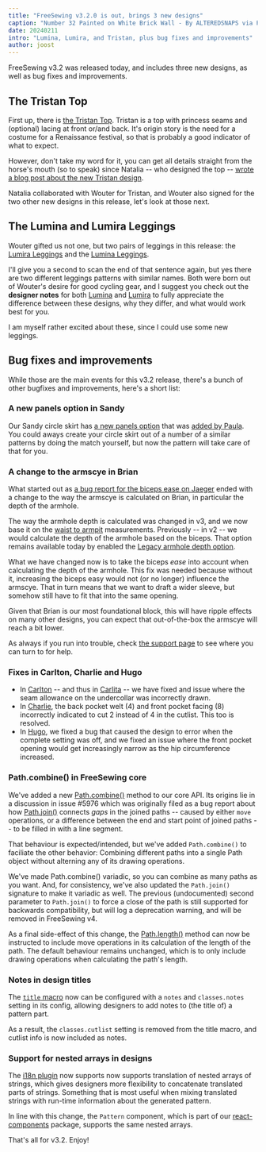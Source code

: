 ```yaml
---
title: "FreeSewing v3.2.0 is out, brings 3 new designs"
caption: "Number 32 Painted on White Brick Wall - By ALTEREDSNAPS via Pexels.com"
date: 20240211
intro: "Lumina, Lumira, and Tristan, plus bug fixes and improvements"
author: joost
---
```


FreeSewing v3.2 was released today, and includes three new designs, as well as
bug fixes and improvements.  

## The Tristan Top

First up, there is [the Tristan Top](/designs/tristan). Tristan is a top with
princess seams and (optional) lacing at front or/and back. It's origin story is
the need for a costume for a Renaissance festival, so that is probably a good
indicator of what to expect. 

However, don't take my word for it, you can get
all details straight from the horse's mouth (so to speak) since Natalia -- who
designed the top -- [wrote a blog post about the new Tristan
design](/blog/our-newest-design-is-the-tristan-top).


Natalia collaborated with Wouter for Tristan, and Wouter also signed for the two other new designs in
this release, let's look at those next.

## The Lumina and Lumira Leggings

Wouter gifted us not one, but two pairs of leggings in this release: the
[Lumira Leggings](/designs/lumira) and the [Lumina Leggings](/designs/lumina).

I'll give you a second to scan the end of that sentence again, but yes there
are two different leggings patterns with similar names. Both were born out of
Wouter's desire for good cycling gear, and I suggest you check out the
**designer notes** for both [Lumina](/designs/lumina#notes) and
[Lumira](/designs/lumira#notes) to fully appreciate the difference between
these designs, why they differ, and what would work best for you.

I am myself rather excited about these, since I could use some new leggings.

## Bug fixes and improvements

While those are the main events for this v3.2 release, there's a bunch of other
bugfixes and improvements, here's a short list:

### A new panels option in Sandy

Our Sandy circle skirt has [a new panels
option](/docs/designs/sandy/options/panels) that was [added by
Paula](https://github.com/freesewing/freesewing/pull/5861). You could aways
create your circle skirt out of a number of a similar patterns by doing the
match yourself, but now the pattern will take care of that for you.

### A change to the armscye in Brian

What started out as [a bug report for the biceps ease on
Jaeger](https://github.com/freesewing/freesewing/issues/5999) ended with a
change to the way the armscye is calculated on Brian, in particular the depth
of the armhole.

The way the armhole depth is calculated was changed in v3, and we now base it
on the [waist to
armpit](https://freesewing.org/docs/measurements/waisttoarmpit) measurements.
Previously -- in v2 -- we would calculate the depth of the armhole based on the
biceps. That option remains available today by enabled the [Legacy armhole
depth
option](https://freesewing.org/docs/designs/brian/options/legacyarmholedepth).

What we have changed now is to take the biceps _ease_ into account when
calculating the depth of the armhole. This fix was needed because without it,
increasing the biceps easy would not (or no longer) influence the armscye. That
in turn means that we want to draft a wider sleeve, but somehow still have to
fit that into the same opening.

Given that Brian is our most foundational block, this will have ripple effects
on many other designs, you can expect that out-of-the-box the armscye will
reach a bit lower.

As always if you run into trouble, check [the support page](/support) to see
where you can turn to for help.

### Fixes in Carlton, Charlie and Hugo

- In [Carlton](/designs/carlton) -- and thus in [Carlita](/designs/carlita) -- we have fixed and issue where the seam allowance on the undercollar was incorrectly drawn.
- In [Charlie](/designs/charlie), the back pocket welt (4) and front pocket facing (8) incorrectly indicated to cut 2 instead of 4 in the cutlist. This too is resolved.
- In [Hugo](/designs/hugo), we fixed a bug that caused the design to error when the complete setting was off, and we fixed an issue where the front pocket opening would get increasingly narrow as the hip circumference increased.

### Path.combine() in FreeSewing core

We've added a new
[Path.combine()](https://freesewing.dev/reference/api/path/combine) method to
our core API.  Its origins lie in a discussion in issue #5976 which was
originally filed as a bug report about how
[Path.join()](https://freesewing.dev/reference/api/path/join) connects _gaps_
in the joined paths -- caused by either `move` operations, or a difference
between the end and start point of joined paths -- to be filled in with a line
segment.

That behaviour is expected/intended, but we've added `Path.combine()` to
faciliate the other behavior: Combining different paths into a single Path
object without alterning any of its drawing operations.

We've made Path.combine() variadic, so you can combine as many paths as you
want.  And, for consistency, we've also updated the `Path.join()` signature to
make it variadic as well.  The previous (undocumented) second parameter to
`Path.join()` to force a close of the path is still supported for backwards
compatibility, but will log a deprecation warning, and will be removed in
FreeSewing v4.

As a final side-effect of this change, the
[Path.length()](https://freesewing.dev/reference/api/path/length) method can
now be instructed to include move operations in its calculation of the length
of the path. The default behaviour remains unchanged, which is to only 
include drawing operations when calculating  the path's length.

### Notes in design titles

The [`title` macro](https://freesewing.dev/reference/macros/title) now can be
configured with a `notes` and `classes.notes` setting in its config, allowing
designers to add notes to (the title of) a pattern part.  

As a result, the `classes.cutlist` setting is removed from the title macro, and
cutlist info is now included as notes.

### Support for nested arrays in designs

The [i18n plugin](https://freesewing.dev/reference/plugins/i18n) now supports
now supports translation of nested arrays of strings, which gives designers
more flexibility to concatenate translated parts of strings. Something that is
most useful when mixing translated strings with run-time information about the
generated pattern.

In line with this change, the `Pattern` component, which is part of our
[react-components](https://freesewing.dev/reference/packages/react-components)
package, supports the same nested arrays.


That's all for v3.2. Enjoy!


